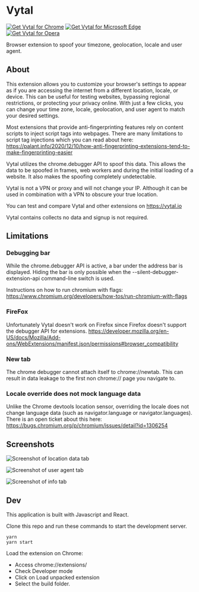 # Vytal

<p>
<a href="https://chrome.google.com/webstore/detail/vytal-spoof-timezone-loca/ncbknoohfjmcfneopnfkapmkblaenokb?utm_source=github"><img src="https://raw.githubusercontent.com/vytal-io/vytal-extension/master/promo/chrome.png" alt="Get Vytal for Chrome"></a>
<a href="https://microsoftedge.microsoft.com/addons/detail/vytal-spoof-timezone-l/nkaemodamjfefjgbefolnpnlccpdfpap"><img src="https://raw.githubusercontent.com/vytal-io/vytal-extension/master/promo/edge.png" alt="Get Vytal for Microsoft Edge"></a>
<a href="https://addons.opera.com/en/extensions/details/vytal-spoof-timezone-location-user-agent/"><img src="https://raw.githubusercontent.com/vytal-io/vytal-extension/master/promo/opera.png" alt="Get Vytal for Opera"></a>
</p>

Browser extension to spoof your timezone, geolocation, locale and user agent.

## About

This extension allows you to customize your browser's settings to appear as if you are accessing the internet from a different location, locale, or device. This can be useful for testing websites, bypassing regional restrictions, or protecting your privacy online. With just a few clicks, you can change your time zone, locale, geolocation, and user agent to match your desired settings.

Most extensions that provide anti-fingerprinting features rely on content scripts to inject script tags into webpages. There are many limitations to script tag injections which you can read about here: https://palant.info/2020/12/10/how-anti-fingerprinting-extensions-tend-to-make-fingerprinting-easier

Vytal utilizes the chrome.debugger API to spoof this data. This allows the data to be spoofed in frames, web workers and during the initial loading of a website. It also makes the spoofing completely undetectable.

Vytal is not a VPN or proxy and will not change your IP. Although it can be used in combination with a VPN to obscure your true location.

You can test and compare Vytal and other extensions on https://vytal.io

Vytal contains collects no data and signup is not required.

## Limitations

### Debugging bar

While the chrome.debugger API is active, a bar under the address bar is displayed. Hiding the bar is only possible when the --silent-debugger-extension-api command-line switch is used.

Instructions on how to run chromium with flags: https://www.chromium.org/developers/how-tos/run-chromium-with-flags

### FireFox

Unfortunately Vytal doesn't work on Firefox since Firefox doesn't support the debugger API for extensions. https://developer.mozilla.org/en-US/docs/Mozilla/Add-ons/WebExtensions/manifest.json/permissions#browser_compatibility

### New tab

The chrome debugger cannot attach itself to chrome://newtab. This can result in data leakage to the first non chrome:// page you navigate to.

### Locale override does not mock language data

Unlike the Chrome devtools location sensor, overriding the locale does not change language data (such as navigator.language or navigator.languages). There is an open ticket about this here: https://bugs.chromium.org/p/chromium/issues/detail?id=1306254

## Screenshots

![Screenshot of location data tab](https://raw.githubusercontent.com/z0ccc/Vytal/master/promo/screenshot-1.png)

![Screenshot of user agent tab](https://raw.githubusercontent.com/z0ccc/Vytal/master/promo/screenshot-2.png)

![Screenshot of info tab](https://raw.githubusercontent.com/z0ccc/Vytal/master/promo/screenshot-3.png)

## Dev

This application is built with Javascript and React.

Clone this repo and run these commands to start the development server.

```
yarn
yarn start
```

Load the extension on Chrome:

- Access chrome://extensions/
- Check Developer mode
- Click on Load unpacked extension
- Select the build folder.
